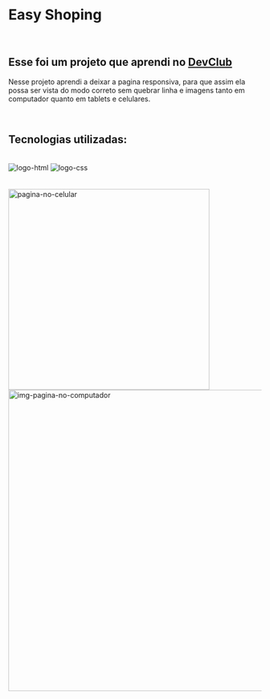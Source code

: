 <h1>Easy Shoping</h1>
<br>

<h2>Esse foi um projeto que aprendi no <a href="http;//rodolfomori.com.br/devclub">DevClub</a></h2>
<p>Nesse projeto aprendi a deixar a pagina responsiva, para que assim ela possa ser vista do modo correto sem quebrar linha e imagens tanto em computador quanto em tablets e celulares.</p>
<br>
<h2>Tecnologias utilizadas:</h2>
<br>
   <img src="https://img.shields.io/badge/HTML-239120?style=for-the-badge&logo=html5&logoColor=white" alt="logo-html">
   
   <img src="https://img.shields.io/badge/CSS-239120?&style=for-the-badge&logo=css3&logoColor=white" alt="logo-css">
<br>
<br>
<br>
<img src="https://github.com/MayDamato/Projeto-easy-shoping-Responsividade/blob/main/img/Cartaz%20retrato%20pague%20com%20pix%20ilustrado%20moderno%20azul%20e%20branco.png?raw=true" alt="pagina-no-celular" width="400">

<img src="https://github.com/MayDamato/Projeto-easy-shoping-Responsividade/blob/main/img/Post%20para%20Instagram%20Divulga%C3%A7%C3%A3o%20Software%20-%20Moderno%20verde%20e%20branco%20.png?raw=true" alt="img-pagina-no-computador" width="600">



